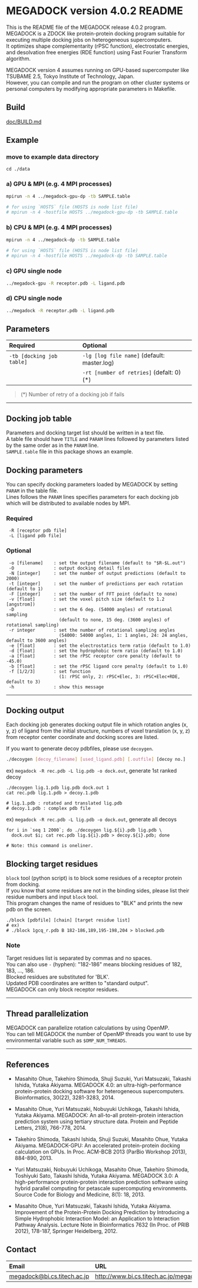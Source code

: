 # MEGADOCK version 4.0.2 README 

This is the README file of the MEGADOCK release 4.0.2 program.   
MEGADOCK is a ZDOCK like protein-protein docking program suitable for executing multiple docking jobs on heterogeneous supercomputers.  
It optimizes shape complementarity (rPSC function), electrostatic energies, and desolvation free energies (RDE function) using Fast Fourier Transform algorithm.  

MEGADOCK version 4 assumes running on GPU-based supercomputer like TSUBAME 2.5, Tokyo Institute of Technology, Japan.  
However, you can compile and run the program on other cluster systems or personal computers by modifying appropriate parameters in Makefile.  

## Build

[doc/BUILD.md](./BUILD.md)


## Example

### move to example data directory
```
cd ./data
```

### a) GPU & MPI (e.g. 4 MPI processes)
```sh
mpirun -n 4 ../megadock-gpu-dp -tb SAMPLE.table

# for using `HOSTS` file (HOSTS is node list file)
# mpirun -n 4 -hostfile HOSTS ../megadock-gpu-dp -tb SAMPLE.table
```

### b) CPU & MPI (e.g. 4 MPI processes)
```sh
mpirun -n 4 ../megadock-dp -tb SAMPLE.table

# for using `HOSTS` file (HOSTS is node list file)
# mpirun -n 4 -hostfile HOSTS ../megadock-dp -tb SAMPLE.table
```

### c) GPU single node
```sh
../megadock-gpu -R receptor.pdb -L ligand.pdb
```

### d) CPU single node
```sh
../megadock -R receptor.pdb -L ligand.pdb
```



## Parameters

| Required                     | Optional                                    |
| :----------------------------| :-------------------------------------------|
| `-tb [docking job table] `   | `-lg [log file name]` (default: master.log) |
|                              | `-rt [number of retries]` (defalt: 0) (*)   |

> (*) Number of retry of a docking job if fails


----


## Docking job table

Parameters and docking target list should be written in a text file.  
A table file should have `TITLE` and `PARAM` lines followed by parameters listed by the same order as in the `PARAM` line.  
`SAMPLE.table` file in this package shows an example.



## Docking parameters

You can specify docking parameters loaded by MEGADOCK by setting `PARAM` in the table file.  
Lines follows the `PARAM` lines specifies parameters for each docking job which will be distributed to available nodes by MPI.

### Required
```
 -R [receptor pdb file]
 -L [ligand pdb file]
```

### Optional
```
 -o [filename]    : set the output filename (default to "$R-$L.out")
 -O               : output docking detail files
 -N [integer]     : set the number of output predictions (default to 2000)
 -t [integer]     : set the number of predictions per each rotation (default to 1)
 -F [integer]     : set the number of FFT point (default to none)
 -v [float]       : set the voxel pitch size (default to 1.2 [angstrom])
 -D               : set the 6 deg. (54000 angles) of rotational sampling
                    (default to none, 15 deg. (3600 angles) of rotational sampling)
 -r integer       : set the number of rotational sampling angles
                    (54000: 54000 angles, 1: 1 angles, 24: 24 angles, default to 3600 angles)
 -e [float]       : set the electrostatics term ratio (default to 1.0)
 -d [float]       : set the hydrophobic term ratio (default to 1.0)
 -a [float]       : set the rPSC receptor core penalty (default to -45.0)
 -b [float]       : set the rPSC ligand core penalty (default to 1.0)
 -f [1/2/3]       : set function
                    (1: rPSC only, 2: rPSC+Elec, 3: rPSC+Elec+RDE, default to 3)
 -h               : show this message
```


----


## Docking output

Each docking job generates docking output file in which rotation angles (x, y, z) of ligand from the initial structure, numbers of voxel translation (x, y, z) from receptor center coordinate and docking scores are listed.  

If you want to generate decoy pdbfiles, please use `decoygen`. 
```sh
./decoygen [decoy_filename] [used_ligand.pdb] [.outfile] [decoy no.]
```

ex) `megadock -R rec.pdb -L lig.pdb -o dock.out`, generate 1st ranked decoy
```
./decoygen lig.1.pdb lig.pdb dock.out 1
cat rec.pdb lig.1.pdb > decoy.1.pdb

# lig.1.pdb : rotated and translated lig.pdb
# decoy.1.pdb : complex pdb file
```

ex) `megadock -R rec.pdb -L lig.pdb -o dock.out`, generate all decoys
```
for i in `seq 1 2000`; do ./decoygen lig.${i}.pdb lig.pdb \
  dock.out $i; cat rec.pdb lig.${i}.pdb > decoy.${i}.pdb; done

# Note: this command is oneliner.
```



## Blocking target residues

`block` tool (python script) is to block some residues of a receptor protein from docking.  
If you know that some residues are not in the binding sides, please list their residue numbers and input `block` tool.  
This program changes the name of residues to "BLK" and prints the new pdb on the screen.

```
./block [pdbfile] [chain] [target residue list]
# ex)
# ./block 1gcq_r.pdb B 182-186,189,195-198,204 > blocked.pdb
```

### Note
Target residues list is separated by commas and no spaces.  
You can also use `-` (hyphen): "182-186" means blocking residues of 182, 183, ..., 186.  
Blocked residues are substituted for 'BLK'.  
Updated PDB coordinates are written to "standard output".  
MEGADOCK can only block receptor residues.


----


## Thread parallelization

MEGADOCK can parallelize rotation calculations by using OpenMP.  
You can tell MEGADOCK the number of OpenMP threads you want to use by environmental variable such as `$OMP_NUM_THREADS`.


----


## References

- Masahito Ohue, Takehiro Shimoda, Shuji Suzuki, Yuri Matsuzaki, Takashi Ishida, Yutaka Akiyama. MEGADOCK 4.0: an ultra-high-performance protein-protein docking software for heterogeneous supercomputers. Bioinformatics, 30(22), 3281-3283, 2014.

- Masahito Ohue, Yuri Matsuzaki, Nobuyuki Uchikoga, Takashi Ishida, Yutaka Akiyama. MEGADOCK: An all-to-all protein-protein interaction prediction system using tertiary structure data. Protein and Peptide Letters, 21(8), 766-778, 2014.

- Takehiro Shimoda, Takashi Ishida, Shuji Suzuki, Masahito Ohue, Yutaka Akiyama. MEGADOCK-GPU: An accelerated protein-protein docking calculation on GPUs. In Proc. ACM-BCB 2013 (ParBio Workshop 2013), 884-890, 2013.
 
- Yuri Matsuzaki, Nobuyuki Uchikoga, Masahito Ohue, Takehiro Shimoda, Toshiyuki Sato, Takashi Ishida, Yutaka Akiyama. MEGADOCK 3.0: A high-performance protein-protein interaction prediction software using hybrid parallel computing for petascale supercomputing environments. Source Code for Biology and Medicine, 8(1): 18, 2013.

- Masahito Ohue, Yuri Matsuzaki, Takashi Ishida, Yutaka Akiyama. Improvement of the Protein-Protein Docking Prediction by Introducing a Simple Hydrophobic Interaction Model: an Application to Interaction Pathway Analysis. Lecture Note in Bioinformatics 7632 (In Proc. of PRIB 2012), 178-187, Springer Heidelberg, 2012.


## Contact

| Email                       | URL                                    |
| :---------------------------| :--------------------------------------|
| megadock@bi.cs.titech.ac.jp | http://www.bi.cs.titech.ac.jp/megadock |
